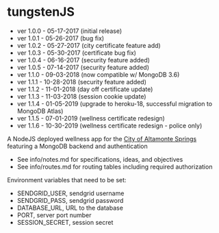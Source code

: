 # tungstenJS

- ver 1.0.0 - 05-17-2017 (initial release)
- ver 1.0.1 - 05-26-2017 (bug fix)
- ver 1.0.2 - 05-27-2017 (city certificate feature add)
- ver 1.0.3 - 05-30-2017 (certificate bug fix)
- ver 1.0.4 - 06-16-2017 (security feature added)
- ver 1.0.5 - 07-14-2017 (security feature added)
- ver 1.1.0 - 09-03-2018 (now compatible w/ MongoDB 3.6)
- ver 1.1.1 - 10-28-2018 (security feature added)
- ver 1.1.2 - 11-01-2018 (day off certificate update)
- ver 1.1.3 - 11-03-2018 (session cookie update)
- ver 1.1.4 - 01-05-2019 (upgrade to heroku-18, successful migration to MongoDB Atlas)
- ver 1.1.5 - 07-01-2019 (wellness certificate redesign)
- ver 1.1.6 - 10-30-2019 (wellness certificate redesign - police only)

A NodeJS deployed wellness app for the [City of Altamonte Springs](http://www.altamonte.org)
featuring a MongoDB backend and authentication

- See info/notes.md for specifications, ideas, and objectives
- See info/routes.md for routing tables including required authorization

Environment variables that need to be set:

- SENDGRID_USER, sendgrid username
- SENDGRID_PASS, sendgrid password
- DATABASE_URL, URL to the database
- PORT, server port number
- SESSION_SECRET, session secret

